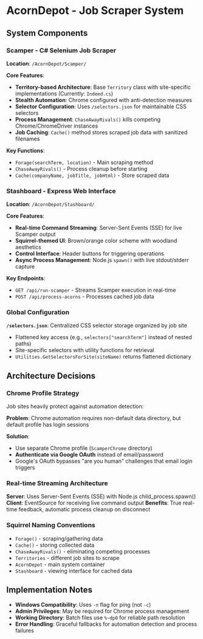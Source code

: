 # AcornDepot - Job Scraper System

## System Components

### Scamper - C# Selenium Job Scraper
**Location**: `/AcornDepot/Scamper/`

**Core Features**:
- **Territory-based Architecture**: Base `Territory` class with site-specific implementations (Currently: `Indeed.cs`)
- **Stealth Automation**: Chrome configured with anti-detection measures
- **Selector Configuration**: Uses `/selectors.json` for maintainable CSS selectors
- **Process Management**: `ChaseAwayRivals()` kills competing Chrome/ChromeDriver instances
- **Job Caching**: `Cache()` method stores scraped job data with sanitized filenames

**Key Functions**:
- `Forage(searchTerm, location)` - Main scraping method
- `ChaseAwayRivals()` - Process cleanup before starting
- `Cache(companyName, jobTitle, jobHtml)` - Store scraped data

### Stashboard - Express Web Interface  
**Location**: `/AcornDepot/Stashboard/`

**Core Features**:
- **Real-time Command Streaming**: Server-Sent Events (SSE) for live Scamper output
- **Squirrel-themed UI**: Brown/orange color scheme with woodland aesthetics
- **Control Interface**: Header buttons for triggering operations
- **Async Process Management**: Node.js `spawn()` with live stdout/stderr capture

**Key Endpoints**:
- `GET /api/run-scamper` - Streams Scamper execution in real-time
- `POST /api/process-acorns` - Processes cached job data

### Global Configuration
**`/selectors.json`**: Centralized CSS selector storage organized by job site
- Flattened key access (e.g., `selectors["searchTerm"]` instead of nested paths)  
- Site-specific selectors with utility functions for retrieval
- `Utilities.GetSelectorsForSite(siteName)` returns flattened dictionary

## Architecture Decisions

### Chrome Profile Strategy
Job sites heavily protect against automation detection:

**Problem**: Chrome automation requires non-default data directory, but default profile has login sessions

**Solution**: 
- Use separate Chrome profile (`ScamperChrome` directory) 
- **Authenticate via Google OAuth** instead of email/password
- Google's OAuth bypasses "are you human" challenges that email login triggers

### Real-time Streaming Architecture
**Server**: Uses Server-Sent Events (SSE) with Node.js child_process.spawn()
**Client**: EventSource for receiving live command output
**Benefits**: True real-time feedback, automatic process cleanup on disconnect

### Squirrel Naming Conventions
- `Forage()` - scraping/gathering data
- `Cache()` - storing collected data  
- `ChaseAwayRivals()` - eliminating competing processes
- `Territories` - different job sites to scrape
- `AcornDepot` - main system container
- `Stashboard` - viewing interface for cached data

## Implementation Notes
- **Windows Compatibility**: Uses `-n` flag for ping (not `-c`)
- **Admin Privileges**: May be required for Chrome process management
- **Working Directory**: Batch files use `%~dp0` for reliable path resolution
- **Error Handling**: Graceful fallbacks for automation detection and process failures
